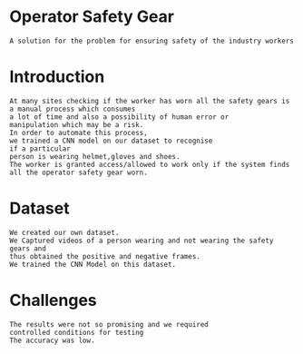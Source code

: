 Operator Safety Gear
======================
```
A solution for the problem for ensuring safety of the industry workers
```

Introduction
======================
```
At many sites checking if the worker has worn all the safety gears is a manual process which consumes 
a lot of time and also a possibility of human error or 
manipulation which may be a risk.
In order to automate this process,
we trained a CNN model on our dataset to recognise 
if a particular
person is wearing helmet,gloves and shoes.
The worker is granted access/allowed to work only if the system finds
all the operator safety gear worn.
```

Dataset
=======================
```
We created our own dataset.
We Captured videos of a person wearing and not wearing the safety gears and 
thus obtained the positive and negative frames.
We trained the CNN Model on this dataset.
```

Challenges
========================
```
The results were not so promising and we required 
controlled conditions for testing 
The accuracy was low.
```
